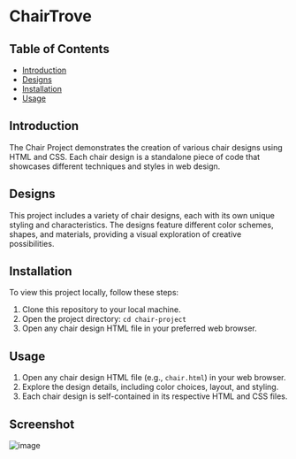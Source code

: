 # ChairTrove
## Table of Contents
- [Introduction](#introduction)
- [Designs](#designs)
- [Installation](#installation)
- [Usage](#usage)


## Introduction
The Chair Project demonstrates the creation of various chair designs using HTML and CSS. Each chair design is a standalone piece of code that showcases different techniques and styles in web design.

## Designs
This project includes a variety of chair designs, each with its own unique styling and characteristics. The designs feature different color schemes, shapes, and materials, providing a visual exploration of creative possibilities.

## Installation
To view this project locally, follow these steps:

1. Clone this repository to your local machine.
2. Open the project directory: `cd chair-project`
3. Open any chair design HTML file in your preferred web browser.

## Usage
1. Open any chair design HTML file (e.g., `chair.html`) in your web browser.
2. Explore the design details, including color choices, layout, and styling.
3. Each chair design is self-contained in its respective HTML and CSS files.
   
## Screenshot
![image](https://github.com/user-attachments/assets/c902aef9-603c-474b-8bf8-e24cc9a6650d)
